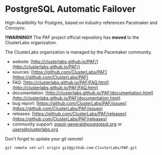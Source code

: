 # PostgreSQL Automatic Failover

High-Availibility for Postgres, based on industry references Pacemaker and
Corosync.

__**!!WARNING!!**__
The PAF project official repository has **moved** to the ClusterLabs organization.

The ClusterLabs organization is managed by the Pacemaker community.

* website: [http://clusterlabs.github.io/PAF/](http://clusterlabs.github.io/PAF/)
* sources: [https://github.com/ClusterLabs/PAF](https://github.com/ClusterLabs/PAF)
* FAQ: [http://clusterlabs.github.io/PAF/FAQ.html](http://clusterlabs.github.io/PAF/FAQ.html)
* documentation: [http://clusterlabs.github.io/PAF/documentation.html](http://clusterlabs.github.io/PAF/documentation.html)
* bug report: [https://github.com/ClusterLabs/PAF/issues](https://github.com/ClusterLabs/PAF/issues)
* releases: [https://github.com/ClusterLabs/PAF/releases](https://github.com/ClusterLabs/PAF/releases)
* community support: pgsql-general@postgresql.org or users@clusterlabs.org

Don't forget to update your git remote!

~~~
git remote set-url origin git@github.com:ClusterLabs/PAF.git 
~~~

